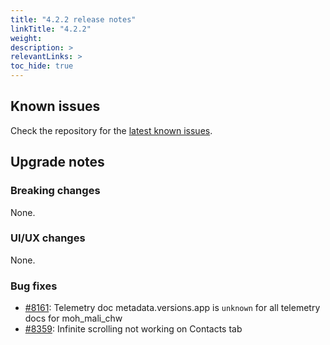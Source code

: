 ```yaml
---
title: "4.2.2 release notes"
linkTitle: "4.2.2"
weight:
description: >
relevantLinks: >
toc_hide: true
---
```


## Known issues

Check the repository for the [latest known issues](https://github.com/medic/cht-core/issues?q=is%3Aissue+label%3A%22Affects%3A+4.2.2%22).

## Upgrade notes

### Breaking changes

None.

### UI/UX changes

None.

### Bug fixes

- [#8161](https://github.com/medic/cht-core/issues/8161): Telemetry doc metadata.versions.app is `unknown` for all telemetry docs for moh_mali_chw
- [#8359](https://github.com/medic/cht-core/issues/8359): Infinite scrolling not working on Contacts tab

